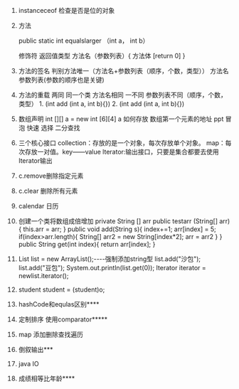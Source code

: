 1. instanceceof   检查是否是位的对象
2. 方法

     public static int equalslarger （int a， int b）

     修饰符 返回值类型 方法名（参数列表）{
         方法体
         [return 0]
         }
3. 方法的签名
     判别方法唯一（方法名+参数列表（顺序，个数，类型））
     方法名参数列表(参数的顺序也是关键)
4. 方法的重载
     两同
         同一个类
         方法名相同
     一不同
         参数列表不同（顺序，个数，类型）
            1. (int add (int a, int b){})
            2. (int add (int a, int b){})
5. 数组声明
     int [][] a = new int [6][4]
     a 如何存放 数组第一个元素的地址
ppt   冒泡 快速  选择    二分查找

6. 三个核心接口
     collection：存放的是一个对象，每次存放单个对象。
     map：每次存放一对值。key——value
     lterator:输出接口，只要是集合都要去使用lterator输出
7. c.remove删除指定元素
8. c.clear 删除所有元素
9. calendar 日历
10. 创建一个类将数组成倍增加
     private String [] arr
     public testarr (String[] arr){
         this.arr = arr;
      }
     public void add(String s){
         index+=1;
         arr[index] = 5;
         if(index>arr.length){
             String[] arr2 = new String[index*2];
             arr = arr2
         }
     }
     public String get(int index){
         return arr[index];
     }
11. List <String>list = new ArrayList<string>();----强制添加string型
     list.add("沙包");
  list.add("豆包");
System.out.println(list.get(0));
Iterator iterator = newlist.iterator();

12. student student = (student)o;
13. hashCode和equlas区别****
14. 定制排序 使用comparator*****
15. map 添加删除查找遍历
16. 倒叙输出***
17. java IO
18. 成绩相等比年龄****
